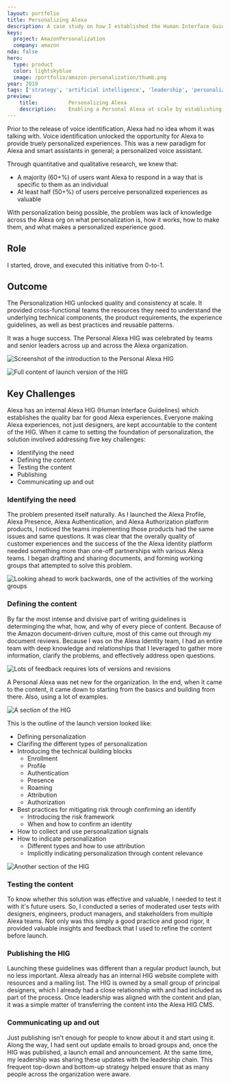 ```yaml
---
layout: portfolio
title: Personalizing Alexa
description: A case study on how I established the Human Interface Guidelines of personalization for Alexa.
keys:
  project: AmazonPersonalization
  company: amazon
nda: false
hero:
  type: product
  color: lightskyblue
  image: /portfolio/amazon-personalization/thumb.png
year: 2019
tags: ['strategy', 'artificial intelligence', 'leadership', 'personalization', 'design system', 'product management', '0-to-1']
preview:
    title:          Personalizing Alexa
    description:    Enabling a Personal Alexa at scale by establishing the Human Interface Guidelines for personalization.
---
```


Prior to the release of voice identification, Alexa had no idea whom it was talking with. Voice identification unlocked the opportunity for Alexa to provide truely personalized experiences. This was a new paradigm for Alexa and smart assistants in general; a personalized voice assistant.

Through quantitative and qualitative research, we knew that:
- A majority (60+%) of users want Alexa to respond in a way that is specific to them as an individual
- At least half (50+%) of users perceive personalized experiences as valuable

With personalization being possible, the problem was lack of knowledge across the Alexa org on what personalization is, how it works, how to make them, and what makes a personalized experience good.

## Role
I started, drove, and executed this initiative from 0-to-1.

## Outcome
The Personalization HIG unlocked quality and consistency at scale. It provided cross-functional teams the resources they need to understand the underlying technical components, the product requirements, the experience guidelines, as well as best practices and reusable patterns.

It was a huge success. The Personal Alexa HIG was celebrated by teams and senior leaders across up and across the Alexa organization.

![Screenshot of the introduction to the Personal Alexa HIG](/portfolio/amazon-personalization/hig1.png)

![Full content of launch version of the HIG](/portfolio/amazon-personalization/hig-all.png)

## Key Challenges
Alexa has an internal Alexa HIG (Human Interface Guidelines) which establishes the quality bar for good Alexa experiences. Everyone making Alexa experiences, not just designers, are kept accountable to the content of the HIG. When it came to setting the foundation of personalization, the solution involved addressing five key challenges:

- Identifying the need
- Defining the content
- Testing the content
- Publishing
- Communicating up and out

### Identifying the need
The problem presented itself naturally. As I launched the Alexa Profile, Alexa Presence, Alexa Authentication, and Alexa Authorization platform products, I noticed the teams implementing those products had the same issues and same questions. It was clear that the overally quality of customer experiences and the success of the the Alexa Identity platform needed something more than one-off partnerships with various Alexa teams. I began drafting and sharing documents, and forming working groups that attempted to solve this problem.

![Looking ahead to work backwards, one of the activities of the working groups](/portfolio/amazon-personalization/working-group.jpeg)

### Defining the content
By far the most intense and divisive part of writing guidelines is determinging the what, how, and why of every piece of content. Because of the Amazon document-driven culture, most of this came out through my document reviews. Because I was on the Alexa Identity team, I had an entire team with deep knowledge and relationships that I leveraged to gather more information, clarify the problems, and effectively address open questions.

![Lots of feedback requires lots of versions and revisions](/portfolio/amazon-personalization/files.png)

A Personal Alexa was net new for the organization. In the end, when it came to the content, it came down to starting from the basics and building from there. Also, using a lot of examples.

![A section of the HIG](/portfolio/amazon-personalization/hig2.png)

This is the outline of the launch version looked like:
- Defining personalization
- Clarifing the different types of personalization
- Introducing the technical building blocks
  - Enrollment
  - Profile
  - Authentication
  - Presence
  - Roaming
  - Attribution
  - Authorization
- Best practices for mitigating risk through confirming an identify
  - Introducing the risk framework
  - When and how to confirm an identity
- How to collect and use personalization signals
- How to indicate personalization
  - Different types and how to use attribution
  - Implicitly indicating personalization through content relevance

![Another section of the HIG](/portfolio/amazon-personalization/hig3.png)

### Testing the content
To know whether this solution was effective and valuable, I needed to test it with it's future users. So, I conducted a series of moderated user tests with designers, engineers, product managers, and stakeholders from multiple Alexa teams. Not only was this simply a good practice and good rigor, it provided valuable insights and feedback that I used to refine the content before launch.

### Publishing the HIG
Launching these guidelines was different than a regular product launch, but no less important. Alexa already has an internal HIG website complete with resources and a mailing list. The HIG is owned by a small group of principal designers, which I already had a close relationship with and had included as part of the process. Once leadership was aligned with the content and plan, it was a simple matter of transferring the content into the Alexa HIG CMS.

### Communicating up and out
Just publishing isn't enough for people to know about it and start using it. Along the way, I had sent out update emails to broad groups and, once the HIG was published, a launch email and announcement. At the same time, my leadership was sharing these updates with the leadership chain. This frequent top-down and bottom-up strategy helped ensure that as many people across the organization were aware.